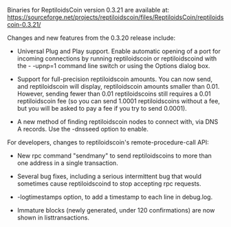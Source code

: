 Binaries for ReptiloidsCoin version 0.3.21 are available at:
  https://sourceforge.net/projects/reptiloidscoin/files/ReptiloidsCoin/reptiloidscoin-0.3.21/

Changes and new features from the 0.3.20 release include:

* Universal Plug and Play support.  Enable automatic opening of a port for incoming connections by running reptiloidscoin or reptiloidscoind with the - -upnp=1 command line switch or using the Options dialog box.

* Support for full-precision reptiloidscoin amounts.  You can now send, and reptiloidscoin will display, reptiloidscoin amounts smaller than 0.01.  However, sending fewer than 0.01 reptiloidscoins still requires a 0.01 reptiloidscoin fee (so you can send 1.0001 reptiloidscoins without a fee, but you will be asked to pay a fee if you try to send 0.0001).

* A new method of finding reptiloidscoin nodes to connect with, via DNS A records. Use the -dnsseed option to enable.

For developers, changes to reptiloidscoin's remote-procedure-call API:

* New rpc command "sendmany" to send reptiloidscoins to more than one address in a single transaction.

* Several bug fixes, including a serious intermittent bug that would sometimes cause reptiloidscoind to stop accepting rpc requests. 

* -logtimestamps option, to add a timestamp to each line in debug.log.

* Immature blocks (newly generated, under 120 confirmations) are now shown in listtransactions.
